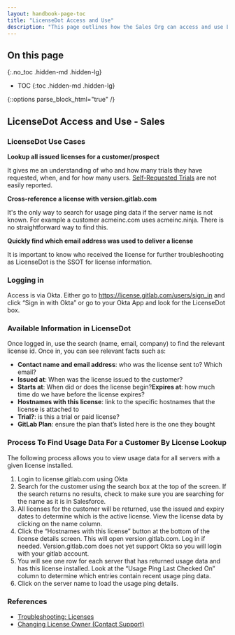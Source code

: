 ```yaml
---
layout: handbook-page-toc
title: "LicenseDot Access and Use"
description: "This page outlines how the Sales Org can access and use LicenseDot in support of their customers, including troubleshooting steps."
---
```


## On this page
{:.no_toc .hidden-md .hidden-lg}

- TOC
{:toc .hidden-md .hidden-lg}

{::options parse_block_html="true" /}


## LicenseDot Access and Use - Sales

### LicenseDot Use Cases

**Lookup all issued licenses for a customer/prospect**

It gives me an understanding of who and how many trials they have requested, when, and for how many users. [Self-Requested Trials](https://about.gitlab.com/free-trial/self-managed/) are not easily reported.

**Cross-reference a license with version.gitlab.com**

It's the only way to search for usage ping data if the server name is not known. For example a customer acmeinc.com uses acmeinc.ninja. There is no straightforward way to find this.

**Quickly find which email address was used to deliver a license**

It is important to know who received the license for further troubleshooting as LicenseDot is the SSOT for license information.

### Logging in 

Access is via Okta. Either go to https://license.gitlab.com/users/sign_in and click “Sign in with Okta” or go to your Okta App and look for the LicenseDot box.

### Available Information in LicenseDot

Once logged in, use the search (name, email, company) to find the relevant license id. Once in, you can see relevant facts such as:

- **Contact name and email address**: who was the license sent to? Which email?
- **Issued at**: When was the license issued to the customer? 
- **Starts at**: When did or does the license begin?**Expires at**: how much time do we have before the license expires?
- **Hostnames with this license**: link to the specific hostnames that the license is attached to
- **Trial?**: is this a trial or paid license?
- **GitLab Plan**: ensure the plan that’s listed here is the one they bought

### Process To Find Usage Data For a Customer By License Lookup

The following process allows you to view usage data for all servers with a given license installed.

1. Login to license.gitlab.com using Okta
2. Search for the customer using the search box at the top of the screen. If the search returns no results, check to make sure you are searching for the name as it is in Salesforce.
3. All licenses for the customer will be returned, use the issued and expiry dates to determine which is the active license. View the license data by clicking on the name column. 
4. Click the “Hostnames with this license” button at the bottom of the license details screen. This will open version.gitlab.com. Log in if needed. Version.gitlab.com does not yet support Okta so you will login with your gitlab account.
5. You will see one row for each server that has returned usage data and has this license installed. Look at the “Usage Ping Last Checked On” column to determine which entries contain recent usage ping data.
6. Click on the server name to load the usage ping details.



### References

- [Troubleshooting: Licenses](https://about.gitlab.com/handbook/business-technology/enterprise-applications/applications/troubleshooting/#licenses)
- [Changing License Owner (Contact Support)](https://about.gitlab.com/handbook/business-technology/enterprise-applications/applications/troubleshooting/#how-do-i-change-the-license-owner-for-self-managed-instances-with-licensegitlab)



